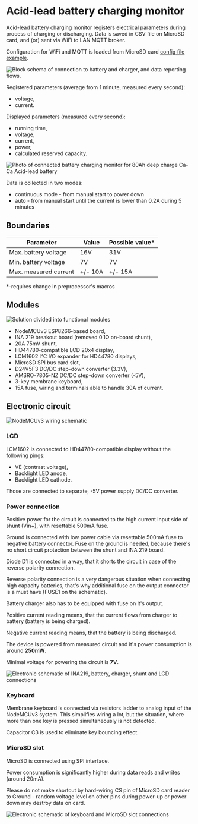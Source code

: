 # Acid-lead battery charging monitor

Acid-lead battery charging monitor registers electrical parameters during process of charging or discharging. Data is saved in CSV file on MicroSD card, and (or) sent via WiFi to LAN MQTT broker.

Configuration for WiFi and MQTT is loaded from MicroSD card [config file example](https://github.com/malipek/battery_charging_monitor/blob/master/config.txt.example).

![Block schema of connection to battery and charger, and data reporting flows.](https://raw.githubusercontent.com/malipek/battery_charging_monitor/master/assets/arduino-battery-charger-monitor.png)

Registered parameters (average from 1 minute, measured every second):

* voltage,
* current.

Displayed parameters (measured every second):

* running time,
* voltage,
* current,
* power,
* calculated reserved capacity.

![Photo of connected battery charging monitor for 80Ah deep charge Ca-Ca Acid-lead battery](https://raw.githubusercontent.com/malipek/battery_charging_monitor/master/assets/arduino_charging_monitor_photo.png)

Data is collected in two modes:

* continuous mode - from manual start to power down
* auto - from manual start until the current is lower than 0.2A during 5 minutes

## Boundaries

| Parameter | Value | Possible value* |
| --- | --- | --- |
| Max. battery voltage | 16V | 31V |
| Min. battery voltage | 7V | 7V |
| Max. measured current | +/- 10A | +/- 15A |

*-requires change in preprocessor's macros

## Modules

![Solution divided into functional modules](https://raw.githubusercontent.com/malipek/battery_charging_monitor/master/assets/arduino-battery-charger-monitor-blocks.png)

* NodeMCUv3 ESP8266-based board,
* INA 219 breakout board (removed 0.1Ω on-board shunt),
* 20A 75mV shunt,
* HD44780-compatible LCD 20x4 display,
* LCM1602 I²C I/O expander for HD44780 displays,
* MicroSD SPI bus card slot,
* D24V5F3 DC/DC step-down converter (3.3V),
* AMSRO-7805-NZ DC/DC step-down converter (-5V),
* 3-key membrane keyboard,
* 15A fuse, wiring and terminals able to handle 30A of current.

## Electronic circuit

![NodeMCUv3 wiring schematic](https://raw.githubusercontent.com/malipek/battery_charging_monitor/master/assets/arduino-battery-charger-NODEMCUv3.png)

### LCD

LCM1602 is connected to HD44780-compatible display without the following pings:

* VE (contrast voltage),
* Backlight LED anode,
* Backlight LED cathode.

Those are connected to separate, -5V power supply DC/DC converter.

### Power connection

Positive power for the circuit is connected to the high current input side of shunt (Vin+), with resettable 500mA fuse.

Ground is connected with low power cable via resettable 500mA fuse to negative battery connector. Fuse on the ground is needed, because there's no short circuit protection between the shunt and INA 219 board.

Diode D1 is connected in a way, that it shorts the circuit in case of the reverse polarity connection.

Reverse polarity connection is a very dangerous situation when connecting high capacity batteries, that's why additional fuse on the output connector is a must have (FUSE1 on the schematic).

Battery charger also has to be equipped with fuse on it's output.

Positive current reading means, that the current flows from charger to battery (battery is being charged).

Negative current reading means, that the battery is being discharged.

The device is powered from measured circuit and it's power consumption is around __250mW__.

Minimal voltage for powering the circuit is __7V__.

![Electronic schematic of INA219, battery, charger, shunt and LCD connections](https://raw.githubusercontent.com/malipek/battery_charging_monitor/master/assets/arduino-battery-charger-LCD-INA219-POWER.png)

### Keyboard

Membrane keyboard is connected via resistors ladder to analog input of the NodeMCUv3 system. This simplifies wiring a lot, but the situation, where more than one key is pressed simultaneously is not detected.

Capacitor C3 is used to eliminate key bouncing effect.

### MicroSD slot

MicroSD is connected using SPI interface.

Power consumption is significantly higher during data reads and writes (around 20mA).

Please do not make shortcut by hard-wiring CS pin of MicroSD card reader to Ground - random voltage level on other pins during power-up or power down may destroy data on card.

![Electronic schematic of keyboard and MicroSD slot connections](https://raw.githubusercontent.com/malipek/battery_charging_monitor/master/assets/arduino-battery-charger-MicroSD-Keyboard.png)
